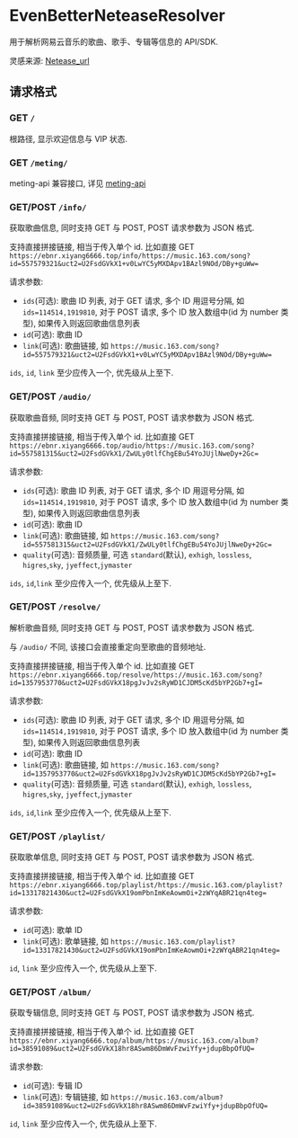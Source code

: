 # EvenBetterNeteaseResolver

用于解析网易云音乐的歌曲、歌手、专辑等信息的 API/SDK.

灵感来源: [Netease_url](https://github.com/Suxiaoqinx/Netease_url)

## 请求格式

### GET `/`

根路径, 显示欢迎信息与 VIP 状态.

### GET `/meting/`

meting-api 兼容接口, 详见 [meting-api](https://github.com/injahow/meting-api)

### GET/POST `/info/`

获取歌曲信息, 同时支持 GET 与 POST, POST 请求参数为 JSON 格式.

支持直接拼接链接, 相当于传入单个 id.
比如直接 GET `https://ebnr.xiyang6666.top/info/https://music.163.com/song?id=557579321&uct2=U2FsdGVkX1+v0LwYC5yMXDApv1BAzl9NOd/DBy+guWw=`

请求参数:

- `ids`(可选): 歌曲 ID 列表, 对于 GET 请求, 多个 ID 用逗号分隔, 如 `ids=114514,1919810`, 对于 POST 请求, 多个 ID 放入数组中(id 为 number 类型), 如果传入则返回歌曲信息列表
- `id`(可选): 歌曲 ID
- `link`(可选): 歌曲链接, 如 `https://music.163.com/song?id=557579321&uct2=U2FsdGVkX1+v0LwYC5yMXDApv1BAzl9NOd/DBy+guWw=`

`ids`, `id`, `link` 至少应传入一个, 优先级从上至下.

### GET/POST `/audio/`

获取歌曲音频, 同时支持 GET 与 POST, POST 请求参数为 JSON 格式.

支持直接拼接链接, 相当于传入单个 id.
比如直接 GET `https://ebnr.xiyang6666.top/audio/https://music.163.com/song?id=557581315&uct2=U2FsdGVkX1/ZwULy0tlfChgEBu54YoJUjlNweDy+2Gc=`

请求参数:

- `ids`(可选): 歌曲 ID 列表, 对于 GET 请求, 多个 ID 用逗号分隔, 如 `ids=114514,1919810`, 对于 POST 请求, 多个 ID 放入数组中(id 为 number 类型), 如果传入则返回歌曲信息列表
- `id`(可选): 歌曲 ID
- `link`(可选): 歌曲链接, 如 `https://music.163.com/song?id=557581315&uct2=U2FsdGVkX1/ZwULy0tlfChgEBu54YoJUjlNweDy+2Gc=`
- `quality`(可选): 音频质量, 可选 `standard`(默认), `exhigh`, `lossless`, `higres`,`sky`, `jyeffect`,`jymaster`

`ids`, `id`,`link` 至少应传入一个, 优先级从上至下.

### GET/POST `/resolve/`

解析歌曲音频, 同时支持 GET 与 POST, POST 请求参数为 JSON 格式.

与 `/audio/` 不同, 该接口会直接重定向至歌曲的音频地址.

支持直接拼接链接, 相当于传入单个 id.
比如直接 GET `https://ebnr.xiyang6666.top/resolve/https://music.163.com/song?id=1357953770&uct2=U2FsdGVkX18pgJvJv2sRyWD1CJDM5cKd5bYP2Gb7+gI=`

请求参数:

- `ids`(可选): 歌曲 ID 列表, 对于 GET 请求, 多个 ID 用逗号分隔, 如 `ids=114514,1919810`, 对于 POST 请求, 多个 ID 放入数组中(id 为 number 类型), 如果传入则返回歌曲信息列表
- `id`(可选): 歌曲 ID
- `link`(可选): 歌曲链接, 如 `https://music.163.com/song?id=1357953770&uct2=U2FsdGVkX18pgJvJv2sRyWD1CJDM5cKd5bYP2Gb7+gI=`
- `quality`(可选): 音频质量, 可选 `standard`(默认), `exhigh`, `lossless`, `higres`,`sky`, `jyeffect`,`jymaster`

`ids`, `id`,`link` 至少应传入一个, 优先级从上至下.

### GET/POST `/playlist/`
获取歌单信息, 同时支持 GET 与 POST, POST 请求参数为 JSON 格式.

支持直接拼接链接, 相当于传入单个 id.
比如直接 GET `https://ebnr.xiyang6666.top/playlist/https://music.163.com/playlist?id=13317821430&uct2=U2FsdGVkX19omPbnImKeAowmOi+2zWYqABR21qn4teg=`

请求参数:

- `id`(可选): 歌单 ID
- `link`(可选): 歌单链接, 如 `https://music.163.com/playlist?id=13317821430&uct2=U2FsdGVkX19omPbnImKeAowmOi+2zWYqABR21qn4teg=`

`id`, `link` 至少应传入一个, 优先级从上至下.

### GET/POST `/album/`

获取专辑信息, 同时支持 GET 与 POST, POST 请求参数为 JSON 格式.

支持直接拼接链接, 相当于传入单个 id.
比如直接 GET `https://ebnr.xiyang6666.top/album/https://music.163.com/album?id=38591089&uct2=U2FsdGVkX18hr8ASwm86DmWvFzwiYfy+jdupBbpOfUQ=`

请求参数:

- `id`(可选): 专辑 ID
- `link`(可选): 专辑链接, 如 `https://music.163.com/album?id=38591089&uct2=U2FsdGVkX18hr8ASwm86DmWvFzwiYfy+jdupBbpOfUQ=`

`id`, `link` 至少应传入一个, 优先级从上至下.

